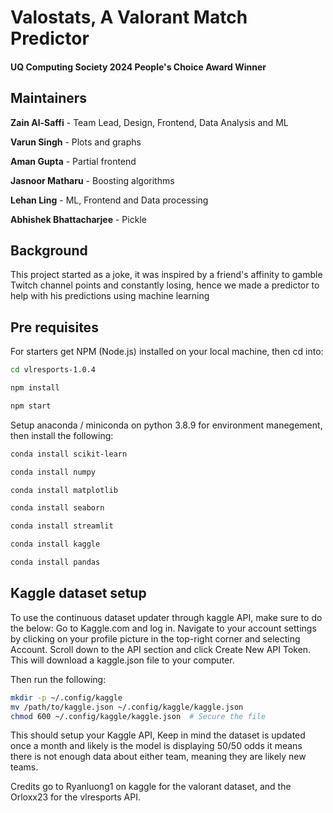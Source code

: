 
# Valostats, A Valorant Match Predictor
#### UQ Computing Society 2024 People's Choice Award Winner
## Maintainers

**Zain Al-Saffi** - Team Lead, Design, Frontend, Data Analysis and ML

**Varun Singh** - Plots and graphs

**Aman Gupta** - Partial frontend 

**Jasnoor Matharu** - Boosting algorithms

**Lehan Ling** - ML, Frontend and Data processing 

**Abhishek Bhattacharjee** - Pickle


## Background
This project started as a joke, it was inspired by a friend's affinity to gamble Twitch channel points and constantly losing, hence we made a predictor to help with his predictions using machine learning

## Pre requisites
For starters get NPM (Node.js) installed on your local machine, then cd into:
```bash
cd vlresports-1.0.4
```
```bash
npm install
```
```bash
npm start
```

Setup anaconda / miniconda on python 3.8.9 for environment manegement, then install the following:
```bash
conda install scikit-learn
```
```bash
conda install numpy
```
```bash
conda install matplotlib
```
```bash
conda install seaborn
```
```bash
conda install streamlit
```
```bash
conda install kaggle
```
```bash
conda install pandas
```

## Kaggle dataset setup
To use the continuous dataset updater through kaggle API, make sure to do the below:
Go to Kaggle.com and log in.
Navigate to your account settings by clicking on your profile picture in the top-right corner and selecting Account.
Scroll down to the API section and click Create New API Token. This will download a kaggle.json file to your computer.

Then run the following:
```bash
mkdir -p ~/.config/kaggle
mv /path/to/kaggle.json ~/.config/kaggle/kaggle.json
chmod 600 ~/.config/kaggle/kaggle.json  # Secure the file

```
This should setup your Kaggle API, Keep in mind the dataset is updated once a month and likely is the model is displaying 50/50 odds it means there is not enough data about either team, meaning they are likely new teams. 

Credits go to Ryanluong1 on kaggle for the valorant dataset, and the Orloxx23 for the vlresports API.
